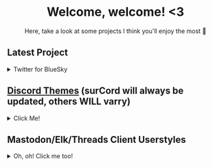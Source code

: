 <h1 align="center"> Welcome, welcome! <3</h1>
<p align="center">Here, take a look at some projects I think you'll enjoy the most 👋</p>

## Latest Project
<details>
<summary>Twitter for BlueSky</summary>
 
## [Twitter for BlueSky](https://github.com/SlippingGitty/Formerly-Twitter-for-BlueSky)
BlueSky, with a Tweest! This userstyle changes the BlueSky branding (icons, fonts, logos, and more!) to look like it's sibling Twitter (or X!)
![394106822-4401bbc2-b051-4d30-be3d-ac7a44106ab4](https://github.com/user-attachments/assets/5fd0d15a-889c-4a39-9e9a-5c832b259bff)

</details>

## [Discord Themes](https://github.com/SlippingGittys-Discord-Themes) (surCord will always be updated, others WILL varry)

<details>
<summary>Click Me!</summary>

### Discord Espresso
A soft and colorful Discord theme with liberal inspiration from Material Design
<details>
<summary>Screenshot</summary>
<img width="1439" alt="Screenshot 2023-02-04 at 6 01 19 PM" src="https://user-images.githubusercontent.com/76500838/221325728-f1fd1419-11d4-4cdb-b4ac-e61709dea5f0.png">
</details>

### Notheme
a discord theme inspired by.... nothing at all.
<details>
<summary>Screenshot</summary>
 
![image](https://github.com/SlippingGitty/SlippingGitty/assets/76500838/9c5fe03b-49a4-443f-bc5f-50ad9d67feea)

</details>
  
### surCord
A Discord Theme inspired by macOS & Human Interface Guidelines.
<details>
<summary>Screenshot</summary>
<img width="1439" alt="Screenshot 2023-02-04 at 6 01 19 PM" src="https://raw.githubusercontent.com/SlippingGittys-Discord-Themes/surCord/main/assets/Untitledpreview.png">
</details>

### Accord
A mime of Accord, but it's a theme for ![vencord](https://camo.githubusercontent.com/6388d522042f06b5f5d22cd685d5924c8908523a56bcf0160cfc255e663812be/68747470733a2f2f646973636f72642d657874656e73696f6e732e6769746875622e696f2f6173736574732f69636f6e732f76656e636f72642e676966) [Vencord](https://github.com/Vendicated/Vencord), based on [surCord](https://github.com/SlippingGittys-Discord-Themes/surCord)!
<details>
<summary>Screenshot</summary>
<img width="1439" alt="Screenshot 2023-02-04 at 6 01 19 PM" src="https://user-images.githubusercontent.com/76500838/232929038-daa34123-c79c-4f6b-a074-3c29cfebf40b.png">
</details>
  
### SlideToUnlock
A Discord theme inspired by iOS 6
<details>
<summary>Screenshot</summary>
<img width="1439" alt="Screenshot 2023-02-04 at 6 01 19 PM" src="https://raw.githubusercontent.com/SlippingGitty/SlideToUnlock/main/screenshots/aCCIaKvdkM.png">
</details>
  
### WinClassic
It sucks less.
<details>
<summary>Screenshot</summary>
<img width="1439" alt="Screenshot 2023-02-04 at 6 01 19 PM" src="https://files.catbox.moe/qcjfyz.png">
</details>

### Bouquet
 A RosiePink/RosieCord inspired Discord theme
 <details>
 <summary>Screenshot</summary>
 <img width="1439" alt="Screenshot 2023-02-04 at 6 01 19 PM" src="https://user-images.githubusercontent.com/76500838/230688058-d0592511-d38a-4a21-a273-cff4ab5c1330.png">  
 </details>
  
### Cozy202K
Discord Theme based on LeoRicharte's concept art
<details>
<summary>Screenshot</summary>
<img width="1439" alt="Screenshot 2023-02-04 at 6 01 19 PM" src="https://camo.githubusercontent.com/4deebf5bfca928b114056e7a98ae2536d307d024a71e513d1d511da2f1099279/68747470733a2f2f692e696d6775722e636f6d2f4d495465396f552e706e67">
</details>

  
</details>
  
</details>
  
## Mastodon/Elk/Threads Client Userstyles
<details>
<summary>Oh, oh! Click me too!</summary>

 ### [Thritter](https://github.com/Cinnab0nBak3ry/Thritter-for-Threads/tree/main) (No longer updated)
It's old Twitter, but on Threads
<details>
<summary>Screenshot</summary>

![SCR-20230824-mgru](https://github.com/Cinnab0nBak3ry/Thritter-for-Threads/assets/76500838/73839b69-2532-4d3c-89a5-dbaac6d3c965)

</details>

### [macOS Elk](https://github.com/Cinnab0nBak3ry/macOSElk-UserStyle)
Elk.zone, but like the macOS Twitter App
<details>
<summary>Screenshot</summary>
<img width="1439" alt="Screenshot 2023-02-04 at 6 01 19 PM" src="https://user-images.githubusercontent.com/76500838/223629857-21a1ea80-0d08-4dac-bf20-bb14747a8217.png">
</details>

### Espresso Elk (No longer updated)
A colorful userstyle which aims to make Elk.zone pretty!
<details>
<summary>Screenshot</summary>
<img width="1439" alt="Screenshot 2023-02-04 at 6 01 19 PM" src="https://user-images.githubusercontent.com/76500838/216854114-2f56a17d-b5ee-43f1-b36e-6c928a4bd467.png">
</details>

### Espresso Mastodon (No longer updated)
A colorful userstyle which aims to make Mastodon pretty!
<details>
<summary>Screenshot</summary>
<img width="1439" alt="Screenshot 2023-02-04 at 6 01 19 PM" src="https://user-images.githubusercontent.com/76500838/210600274-e0d519bf-3e5a-4964-a16c-73319abbbdea.png">
</details>
 
 ### MaterialMastodon (No longer updated)
An attempt to recreate ModernDeck's look and feel for Mastodon instances
<details>
<summary>Screenshot</summary>
<img width="1439" alt="Screenshot 2023-02-04 at 6 01 19 PM" src="https://user-images.githubusercontent.com/76500838/239781926-a5bd3867-f370-46af-ac1f-c8b494b33f68.png">
</details>
</details>

